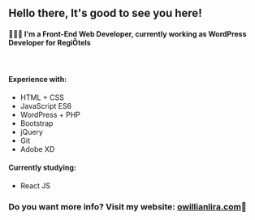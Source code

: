 <h2>Hello there, It's good to see you here!</h2>
<h4>👨🏻‍💻 I'm a Front-End Web Developer, currently working as WordPress Developer for RegiÔtels</h4>
<br>
<h4>Experience with:</h4>
<ul>
  <li>HTML + CSS</li>
  <li>JavaScript ES6</li>
  <li>WordPress + PHP</li>
  <li>Bootstrap</li>
  <li>jQuery</li>
  <li>Git</li>
  <li>Adobe XD</li>
</ul>
<h4>Currently studying:</h4>
<ul>
  <li>React JS</li>
</ul>
<h3>Do you want more info? Visit my website: <a href="https://owillianlira.com/">owillianlira.com</a>🔗</h3>
